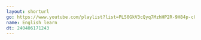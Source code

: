 ```yaml
---
layout: shorturl
go: https://www.youtube.com/playlist?list=PL50GkV3cQyq7MzhHP2R-9H84p-cUrYskQ
name: English learn
dt: 240406171243
---
```

